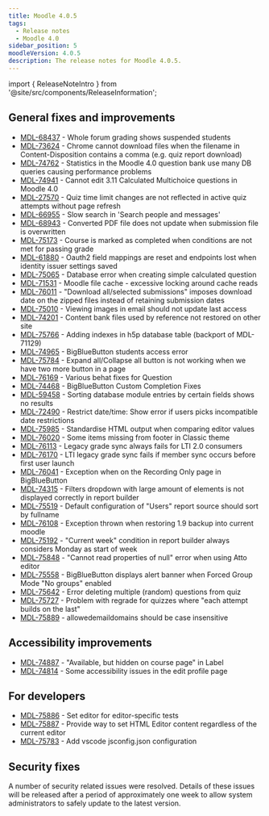 ```yaml
---
title: Moodle 4.0.5
tags:
  - Release notes
  - Moodle 4.0
sidebar_position: 5
moodleVersion: 4.0.5
description: The release notes for Moodle 4.0.5.
---
```


import { ReleaseNoteIntro } from '@site/src/components/ReleaseInformation';

<ReleaseNoteIntro releaseName={frontMatter.moodleVersion} />

## General fixes and improvements
<!-- cspell:disable -->
- [MDL-68437](https://tracker.moodle.org/browse/MDL-68437) - Whole forum grading shows suspended students
- [MDL-73624](https://tracker.moodle.org/browse/MDL-73624) - Chrome cannot download files when the filename in Content-Disposition contains a comma (e.g. quiz report download)
- [MDL-74762](https://tracker.moodle.org/browse/MDL-74762) - Statistics in the Moodle 4.0 question bank use many DB queries causing performance problems
- [MDL-74941](https://tracker.moodle.org/browse/MDL-74941) - Cannot edit 3.11 Calculated Multichoice questions in Moodle 4.0
- [MDL-27570](https://tracker.moodle.org/browse/MDL-27570) - Quiz time limit changes are not reflected in active quiz attempts without page refresh
- [MDL-66955](https://tracker.moodle.org/browse/MDL-66955) - Slow search in 'Search people and messages'
- [MDL-68943](https://tracker.moodle.org/browse/MDL-68943) - Converted PDF file does not update when submission file is overwritten
- [MDL-75173](https://tracker.moodle.org/browse/MDL-75173) - Course is marked as completed when conditions are not met for passing grade
- [MDL-61880](https://tracker.moodle.org/browse/MDL-61880) - Oauth2 field mappings are reset and endpoints lost when identity issuer settings saved
- [MDL-75065](https://tracker.moodle.org/browse/MDL-75065) - Database error when creating simple calculated question
- [MDL-71531](https://tracker.moodle.org/browse/MDL-71531) - Moodle file cache - excessive locking around cache reads
- [MDL-76011](https://tracker.moodle.org/browse/MDL-76011) - "Download all/selected submissions" imposes download date on the zipped files instead of retaining submission dates
- [MDL-75010](https://tracker.moodle.org/browse/MDL-75010) - Viewing images in email should not update last access
- [MDL-74201](https://tracker.moodle.org/browse/MDL-74201) - Content bank files used by reference not restored on other site
- [MDL-75766](https://tracker.moodle.org/browse/MDL-75766) - Adding indexes in h5p database table (backport of MDL-71129)
- [MDL-74965](https://tracker.moodle.org/browse/MDL-74965) - BigBlueButton students access error
- [MDL-75784](https://tracker.moodle.org/browse/MDL-75784) - Expand all/Collapse all button is not working when we have two more button in a page
- [MDL-76169](https://tracker.moodle.org/browse/MDL-76169) - Various behat fixes for Question
- [MDL-74468](https://tracker.moodle.org/browse/MDL-74468) - BigBlueButton Custom Completion Fixes
- [MDL-59458](https://tracker.moodle.org/browse/MDL-59458) - Sorting database module entries by certain fields shows no results
- [MDL-72490](https://tracker.moodle.org/browse/MDL-72490) - Restrict date/time: Show error if users picks incompatible date restrictions
- [MDL-75985](https://tracker.moodle.org/browse/MDL-75985) - Standardise HTML output when comparing editor values
- [MDL-76020](https://tracker.moodle.org/browse/MDL-76020) - Some items missing from footer in Classic theme
- [MDL-76113](https://tracker.moodle.org/browse/MDL-76113) - Legacy grade sync always fails for LTI 2.0 consumers
- [MDL-76170](https://tracker.moodle.org/browse/MDL-76170) - LTI legacy grade sync fails if member sync occurs before first user launch
- [MDL-76041](https://tracker.moodle.org/browse/MDL-76041) - Exception when on the Recording Only page in BigBlueButton
- [MDL-74315](https://tracker.moodle.org/browse/MDL-74315) - Filters dropdown with large amount of elements is not displayed correctly in report builder
- [MDL-75519](https://tracker.moodle.org/browse/MDL-75519) - Default configuration of "Users" report source should sort by fullname
- [MDL-76108](https://tracker.moodle.org/browse/MDL-76108) - Exception thrown when restoring 1.9 backup into current moodle
- [MDL-75192](https://tracker.moodle.org/browse/MDL-75192) - "Current week" condition in report builder always considers Monday as start of week
- [MDL-75848](https://tracker.moodle.org/browse/MDL-75848) - "Cannot read properties of null" error when using Atto editor
- [MDL-75558](https://tracker.moodle.org/browse/MDL-75558) - BigBlueButton displays alert banner when Forced Group Mode "No groups" enabled
- [MDL-75642](https://tracker.moodle.org/browse/MDL-75642) - Error deleting multiple (random) questions from quiz
- [MDL-75727](https://tracker.moodle.org/browse/MDL-75727) - Problem with regrade for quizzes where "each attempt builds on the last"
- [MDL-75889](https://tracker.moodle.org/browse/MDL-75889) - allowedemaildomains should be case insensitive
<!-- cspell:enable -->

## Accessibility improvements
<!-- cspell:disable -->
- [MDL-74887](https://tracker.moodle.org/browse/MDL-74887) - "Available, but hidden on course page" in Label
- [MDL-74814](https://tracker.moodle.org/browse/MDL-74814) - Some accessibility issues in the edit profile page
<!-- cspell:enable -->

## For developers
<!-- cspell:disable -->
- [MDL-75886](https://tracker.moodle.org/browse/MDL-75886) - Set editor for editor-specific tests
- [MDL-75887](https://tracker.moodle.org/browse/MDL-75887) - Provide way to set HTML Editor content regardless of the current editor
- [MDL-75783](https://tracker.moodle.org/browse/MDL-75783) - Add vscode jsconfig.json configuration
<!-- cspell:enable -->

## Security fixes

A number of security related issues were resolved. Details of these issues will be released after a period of approximately one week to allow system administrators to safely update to the latest version.
